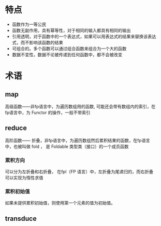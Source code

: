 # 特点
- 函数作为一等公民
- 函数无副作用，具有幂等性，对于相同的输入都具有相同的输出
- 引用透明，对于函数中的一个表达式，如果可以用表达式的结果来替换该表达式，而不影响该函数的结果
- 可组合的。多个函数可以通过组合函数来组合为一个大的函数
- 数据不变性，数据不论被传递到任何函数中，都不会被改变

# 术语
## map
高级函数——非fp语言中，为遍历数组用的函数, 可能还会带有数组内的索引，在fp语言中，为 Functor 的操作，一般不带索引
## reduce
高阶函数—— 折叠，非fp语言中，为遍历数组然后累积结果的函数，在fp语言中，也被叫做 fold ， 是 Foldable 类型类（接口）的一个成员函数
### 累积方向
可以分为左折叠和右折叠， 在fpl（FP 语言）中，左折叠为尾递归的，而右折叠可以实现为惰性求值
### 累积初始值
如果未提供累积初始值，则使用第一个元素的值为初始值。

## transduce
